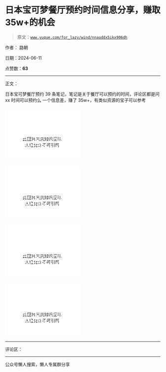 # 日本宝可梦餐厅预约时间信息分享，赚取 35w+的机会

> 原文：[`www.yuque.com/for_lazy/wind/nnauddx5ikx906dh`](https://www.yuque.com/for_lazy/wind/nnauddx5ikx906dh)

作者： 路朝

日期：2024-06-11

点赞数：**63**

* * *

正文：

日本宝可梦餐厅预约 39 条笔记，笔记是关于餐厅可以预约的时间，评论区都是问 xx 时间可以预约么 一个信息差，赚了 35w+，有类似资源的宝子可以参考

![](img/c263826336bcb360d4a8e302d3190a75.png)

![](img/fe89a4617236413ec0a70011d6a65467.png)

![](img/b429f9f9586f0ad2b7957b72b71f358f.png)

![](img/cba05849326643ecf4e1ba5e3ea6a4ac.png)

* * *

评论区：

* * *

公众号懒人搜索，懒人专属群分享